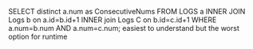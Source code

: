 SELECT
distinct a.num as ConsecutiveNums
FROM
LOGS a
INNER JOIN Logs b
on a.id=b.id+1
INNER join Logs C
on b.id=c.id+1
WHERE a.num=b.num AND a.num=c.num;
easiest to understand but the worst option for runtime